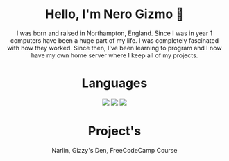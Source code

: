 <h1 align="center">Hello, I'm Nero Gizmo 👋</h1>
<p align="center">I was born and raised in Northampton, England.
Since I was in year 1 computers have been a huge part of my life.
I was completely fascinated with how they worked.
Since then, I've been learning to program and I now have my own home server where I keep all of my projects.</p>
<h1 align="center">Languages</h1>
<p align="center"><img src="https://img.shields.io/badge/node.js%20-%2343853D.svg?&style=for-the-badge&logo=node.js&logoColor=white"/>
<img src="https://img.shields.io/badge/html5%20-%23E34F26.svg?&style=for-the-badge&logo=html5&logoColor=white"/>   
<img src="https://img.shields.io/badge/css3%20-%231572B6.svg?&style=for-the-badge&logo=css3&logoColor=white"/> 
<h1 align="center">Project's</h1>
<p align="center">Narlin, Gizzy's Den, FreeCodeCamp Course</p>
